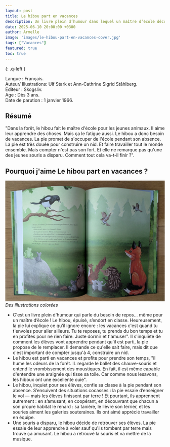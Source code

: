 ```yaml
---
layout: post
title: Le hibou part en vacances
description: Un livre plein d’humour dans lequel un maître d’école découvre enfin ce que signifient les vacances.
date: 2025-06-10 20:00:00 +0300
author: Armelle
image: 'images/le-hibou-part-en-vacances-cover.jpg'
tags: ["Vacances"]
featured: true
toc: true
---
```


{: .q-left }

Langue : Français.                    
Auteur/ Illustrations: Ulf Stark et Ann-Cathrine Sigrid Ståhlberg.    
Editeur : Skogsliv.               
Age : Dès 3 ans.                        
Date de parution : 1 janvier 1966.     

## Résumé

"Dans la forêt, le hibou fait le maître d'école pour les jeunes animaux. Il aime leur apprendre des choses. Mais ça le fatigue aussi.
Le hibou a donc besoin de vacances. La pie promet de s'occuper de l'école pendant son absence.
La pie est très douée pour construire un nid. Et faire travailler tout le monde ensemble. Mais compter n'est pas son fort. Et elle ne remarque pas qu'une des jeunes souris a disparu.
Comment tout cela va-t-il finir ?".

## Pourquoi j'aime Le hibou part en vacances ?

![Des illustrations colorées](images/le-hibou-part-en-vacances-int.jpg)
*Des illustrations colorées*
- C'est un livre plein d'humour qui parle du besoin de repos… même pour un maître d’école ! Le hibou, épuisé, s’endort en classe. Heureusement, la pie lui explique ce qu’il ignore encore : les vacances c'est quand tu t'envoles pour aller ailleurs. Tu te reposes, tu prends du bon temps et tu en profites pour ne rien faire. Juste dormir et t'amuser". Il s'inquiète de comment les élèves vont apprendre pendant qu'il est parti, la pie propose de le remplacer. Il demande ce qu'elle sait faire, mais dit que c'est important de compter jusqu'à 4, construire un nid.
- Le hibou est parti en vacances et profite pour prendre son temps, "il hume les odeurs de la forêt. IL regarde le ballet des chauve-souris et entend le vrombissement des moustiques. En fait, il est même capable d'entendre une araignée qui tisse sa toile. Car comme nous lesavons, les hiboux ont une excellente ouie".
- Le hibou, inquiet pour ses élèves, confie sa classe à la pie pendant son absence. S’ensuivent des situations cocasses : la pie essaie d’enseigner le vol — mais les élèves finissent par terre ! Et pourtant, ils apprennent autrement : en s’amusant, en coopérant, en découvrant que chacun a son propre habitat le renard : sa tanière, le lièvre son terrier, et les souries aiment les galeries souteraines. Ils ont aimé apprécié travailler en équipe.
- Une souris a disparu, le hibou décide de retrouver ses élèves.  La pie essaie de leur apprendre à voler sauf qu'ils tombent par terre mais trouve ça amusant. Le hibou a retrouvé la souris et va mettre de la musique. 
